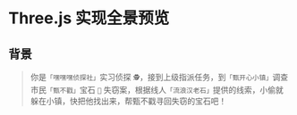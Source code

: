 # Three.js 实现全景预览

## 背景

> 你是`「嘿嘿嘿侦探社」`实习侦探 `🕵️`‍，接到上级指派任务，到`「甄开心小镇」`调查市民`「甄不戳」`宝石 `💎` 失窃案，根据线人`「流浪汉老石」`提供的线索，小偷就躲在小镇，快把他找出来，帮甄不戳寻回失窃的宝石吧！